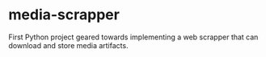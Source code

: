 # media-scrapper
First Python project geared towards implementing a web scrapper that can download and store media artifacts.
